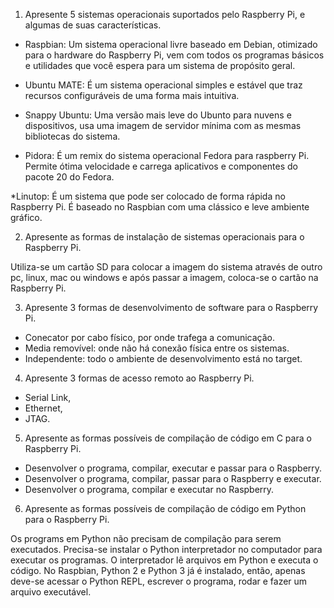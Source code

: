 1. Apresente 5 sistemas operacionais suportados pelo Raspberry Pi, e algumas de suas características.

* Raspbian: Um sistema operacional livre baseado em Debian, otimizado para o hardware do Raspberry Pi, 
vem com todos os programas básicos e utilidades que você espera para um sistema de propósito geral.

* Ubuntu MATE: É um sistema operacional simples e estável que traz recursos configuráveis de uma forma mais
intuitiva.

* Snappy Ubuntu: Uma versão mais leve do Ubunto para nuvens e dispositivos, usa uma imagem de servidor 
mínima com as mesmas bibliotecas do sistema.

* Pidora: É um remix do sistema operacional Fedora para raspberry Pi. Permite ótima velocidade e carrega 
aplicativos e componentes do pacote 20 do Fedora.

*Linutop: É um sistema que pode ser colocado de forma rápida no Raspberry Pi. É baseado no Raspbian
com uma clássico e leve ambiente gráfico.

2. Apresente as formas de instalação de sistemas operacionais para o Raspberry Pi.

Utiliza-se um cartão SD para colocar a imagem do sistema através de outro pc, linux, mac ou windows e
após passar a imagem, coloca-se o cartão na Raspberry Pi.

3. Apresente 3 formas de desenvolvimento de software para o Raspberry Pi.

* Conecator por cabo físico, por onde trafega a comunicação. 
* Media removível: onde não há conexão física entre os sistemas. 
* Independente: todo o ambiente de desenvolvimento está no target.

4. Apresente 3 formas de acesso remoto ao Raspberry Pi.

* Serial Link, 
* Ethernet,
* JTAG.

5. Apresente as formas possíveis de compilação de código em C para o Raspberry Pi.

* Desenvolver o programa, compilar, executar e passar para o Raspberry. 
* Desenvolver o programa, compilar, passar para o Raspberry e executar.
* Desenvolver o programa, compilar e executar no Raspberry.

6. Apresente as formas possíveis de compilação de código em Python para o Raspberry Pi.

Os programs em Python não precisam de compilação para serem executados. Precisa-se instalar
o Python interpretador no computador para executar os programas. O interpretador lê arquivos 
em Python e executa o código. No Raspbian, Python 2 e Python 3 já é instalado, então, apenas 
deve-se acessar o Python REPL, escrever o programa, rodar e fazer um arquivo executável.
